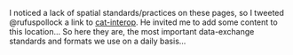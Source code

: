 I noticed a lack of spatial standards/practices on these pages, so I tweeted @rufuspollock a link to [cat-interop](https://github.com/OSGeo/Cat-Interop/blob/master/LinkPropertyLookupTable.csv). He invited me to add some content to this location... So here they are, the most important data-exchange standards and formats we use on a daily basis... 


